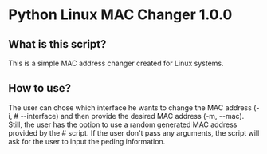 # Python Linux MAC Changer 1.0.0

## What is this script?

This is a simple MAC address changer created for Linux systems. 

## How to use?

The user can chose which interface he wants to change the MAC address (-i, # --interface) and then provide the desired MAC address (-m, --mac). Still, the user has the option to use a random generated MAC address provided by the # script. If the user don't pass any arguments, the script will ask for the user to input the peding information.
